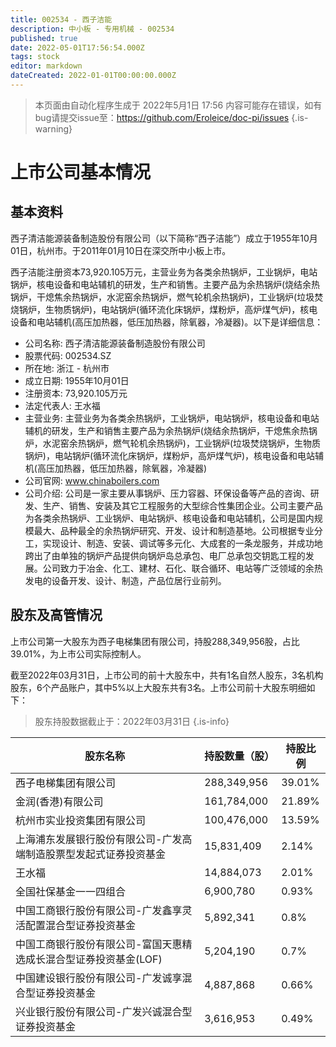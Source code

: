 ```yaml
---
title: 002534 - 西子洁能
description: 中小板 - 专用机械 - 002534
published: true
date: 2022-05-01T17:56:54.000Z
tags: stock
editor: markdown
dateCreated: 2022-01-01T00:00:00.000Z
---
```


> 本页面由自动化程序生成于 2022年5月1日 17:56
> 内容可能存在错误，如有bug请提交issue至：https://github.com/Eroleice/doc-pi/issues
{.is-warning}

# 上市公司基本情况

## 基本资料

西子清洁能源装备制造股份有限公司（以下简称“西子洁能”）成立于1955年10月01日，杭州市。于2011年01月10日在深交所中小板上市。

西子洁能注册资本73,920.105万元，主营业务为各类余热锅炉，工业锅炉，电站锅炉，核电设备和电站辅机的研发，生产和销售。主要产品为余热锅炉(烧结余热锅炉，干熄焦余热锅炉，水泥窑余热锅炉，燃气轮机余热锅炉)，工业锅炉(垃圾焚烧锅炉，生物质锅炉)，电站锅炉(循环流化床锅炉，煤粉炉，高炉煤气炉)，核电设备和电站辅机(高压加热器，低压加热器，除氧器，冷凝器)。以下是详细信息：

- 公司名称: 西子清洁能源装备制造股份有限公司
- 股票代码: 002534.SZ
- 所在地: 浙江 - 杭州市
- 成立日期: 1955年10月01日
- 注册资本: 73,920.105万元
- 法定代表人: 王水福
- 主营业务: 主营业务为各类余热锅炉，工业锅炉，电站锅炉，核电设备和电站辅机的研发，生产和销售主要产品为余热锅炉(烧结余热锅炉，干熄焦余热锅炉，水泥窑余热锅炉，燃气轮机余热锅炉)，工业锅炉(垃圾焚烧锅炉，生物质锅炉)，电站锅炉(循环流化床锅炉，煤粉炉，高炉煤气炉)，核电设备和电站辅机(高压加热器，低压加热器，除氧器，冷凝器)
- 公司官网: www.chinaboilers.com
- 公司介绍: 公司是一家主要从事锅炉、压力容器、环保设备等产品的咨询、研发、生产、销售、安装及其它工程服务的大型综合性集团企业。公司主要产品为各类余热锅炉、工业锅炉、电站锅炉、核电设备和电站辅机，公司是国内规模最大、品种最全的余热锅炉研究、开发、设计和制造基地。公司根据专业分工，实现设计、制造、安装、调试等多元化、大成套的一条龙服务，并成功地跨出了由单独的锅炉产品提供向锅炉岛总承包、电厂总承包交钥匙工程的发展。公司致力于冶金、化工、建材、石化、联合循环、电站等广泛领域的余热发电的设备开发、设计、制造，产品位居行业前列。


## 股东及高管情况

上市公司第一大股东为西子电梯集团有限公司，持股288,349,956股，占比39.01%，为上市公司实际控制人。

截至2022年03月31日，上市公司的前十大股东中，共有1名自然人股东，3名机构股东，6个产品账户，其中5%以上大股东共有3名。上市公司前十大股东明细如下：

> 股东持股数据截止于：2022年03月31日
{.is-info}

| 股东名称 | 持股数量（股） | 持股比例 |
| --- | --- | --- |
| 西子电梯集团有限公司 | 288,349,956 | 39.01% |
| 金润(香港)有限公司 | 161,784,000 | 21.89% |
| 杭州市实业投资集团有限公司 | 100,476,000 | 13.59% |
| 上海浦东发展银行股份有限公司-广发高端制造股票型发起式证券投资基金 | 15,831,409 | 2.14% |
| 王水福 | 14,884,073 | 2.01% |
| 全国社保基金一一四组合 | 6,900,780 | 0.93% |
| 中国工商银行股份有限公司-广发鑫享灵活配置混合型证券投资基金 | 5,892,341 | 0.8% |
| 中国工商银行股份有限公司-富国天惠精选成长混合型证券投资基金(LOF) | 5,204,190 | 0.7% |
| 中国建设银行股份有限公司-广发诚享混合型证券投资基金 | 4,887,868 | 0.66% |
| 兴业银行股份有限公司-广发兴诚混合型证券投资基金 | 3,616,953 | 0.49% |




